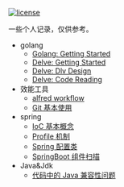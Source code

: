 
[![license](https://img.shields.io/badge/license-Apache--2.0-green.svg)](https://raw.githubusercontent.com/elseifer/elseifer.github.io/master/LICENSE)

一些个人记录，仅供参考。

- golang
  - [Golang: Getting Started](golang/Getting-started.md)
  - [Delve: Getting Started](golang/Dlv-learning.md)
  - [Delve: Dlv Design](golang/Dlv-design.md)
  - [Delve: Code Reading](golang/Dlv-Code-Reading.md)
- 效能工具
  - [alfred workflow](smart-tools/debug-with-alfred-workflow.md)
  - [Git 基本使用](smart-tools/Git-Usage.md)
- spring
  - [IoC 基本概念](spring-learning/What-is-IoC.md)
  - [Profile 机制](spring-learning/Profile.md)
  - [Spring 配置类](spring-learning/Configuration.md)
  - [SpringBoot 组件扫描](spring-learning/Component-scan.md)
- Java&Jdk
  - [代码中的 Java 兼容性问题](jdk-compatibility/Java-Compatibility.md)